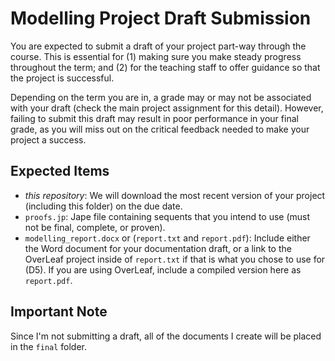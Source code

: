 # Modelling Project Draft Submission

You are expected to submit a draft of your project part-way through the course. This is essential for (1) making sure you make steady progress throughout the term; and (2) for the teaching staff to offer guidance so that the project is successful.

Depending on the term you are in, a grade may or may not be associated with your draft (check the main project assignment for this detail). However, failing to submit this draft may result in poor performance in your final grade, as you will miss out on the critical feedback needed to make your project a success.

## Expected Items

* *this repository*: We will download the most recent version of your project (including this folder) on the due date.
* `proofs.jp`: Jape file containing sequents that you intend to use (must not be final, complete, or proven).
* `modelling_report.docx` or (`report.txt` and `report.pdf`): Include either the Word document for your documentation draft, or a link to the OverLeaf project inside of `report.txt` if that is what you chose to use for (D5). If you are using OverLeaf, include a compiled version here as `report.pdf`.

## Important Note
Since I'm not submitting a draft, all of the documents I create will be placed in the `final` folder.
